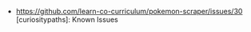 *
  https://github.com/learn-co-curriculum/pokemon-scraper/issues/30 [curiositypaths]: Known Issues
